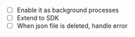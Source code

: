 - [ ] Enable it as background processes
- [ ] Extend to SDK
- [ ] When json file is deleted, handle error